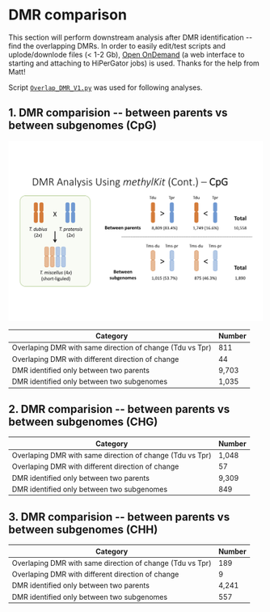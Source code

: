 # DMR comparison
This section will perform downstream analysis after DMR identification -- find the overlapping DMRs. In order to easily edit/test scripts and uplode/downlode files (< 1-2 Gb), [Open OnDemand](https://help.rc.ufl.edu/doc/Open_OnDemand) (a web interface to starting and attaching to HiPerGator jobs) is used. Thanks for the help from Matt!

Script [`Overlap_DMR_V1.py`](https://github.com/GatorShan/Tragopogon-Methylation-Project/blob/master/SNPsplit/scripts/Overlap_DMR_V1.py) was used for following analyses.

## 1. DMR comparision -- between parents vs between subgenomes (CpG)
<img src="https://github.com/GatorShan/Tragopogon-Methylation-Project/blob/master/SNPsplit/images/DMR_CpG_between-parents_between-subgenomes.png" width="600"/>

| Category | Number |
| - | - |
| Overlaping DMR with same direction of change (Tdu vs Tpr) | 811 |
| Overlaping DMR with different direction of change | 44 |
| DMR identified only between two parents | 9,703 |
| DMR identified only between two subgenomes | 1,035 |

## 2. DMR comparision -- between parents vs between subgenomes (CHG)

| Category | Number |
| - | - |
| Overlaping DMR with same direction of change (Tdu vs Tpr) | 1,048 |
| Overlaping DMR with different direction of change | 57 |
| DMR identified only between two parents | 9,309 |
| DMR identified only between two subgenomes | 849 |

## 3. DMR comparision -- between parents vs between subgenomes (CHH)

| Category | Number |
| - | - |
| Overlaping DMR with same direction of change (Tdu vs Tpr) | 189 |
| Overlaping DMR with different direction of change | 9 |
| DMR identified only between two parents | 4,241 |
| DMR identified only between two subgenomes | 557 |
